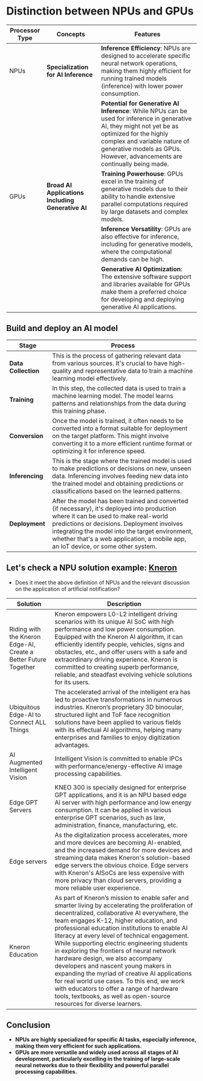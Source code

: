 # Distinction between NPUs and GPUs 

|Processor Type|Concepts|Features|
|-|-|-|
|NPUs|**Specialization for AI Inference**|**Inference Efficiency**: NPUs are designed to accelerate specific neural network operations, making them highly efficient for running trained models (inference) with lower power consumption.|
|||**Potential for Generative AI Inference**: While NPUs can be used for inference in generative AI, they might not yet be as optimized for the highly complex and variable nature of generative models as GPUs. However, advancements are continually being made.|
|GPUs|**Broad AI Applications Including Generative AI**|**Training Powerhouse**: GPUs excel in the training of generative models due to their ability to handle extensive parallel computations required by large datasets and complex models.|
|||**Inference Versatility**: GPUs are also effective for inference, including for generative models, where the computational demands can be high.|
|||**Generative AI Optimization**: The extensive software support and libraries available for GPUs make them a preferred choice for developing and deploying generative AI applications.|

## Build and deploy an AI model

|Stage|Process|
|-|-|
|**Data Collection**|This is the process of gathering relevant data from various sources. It's crucial to have high-quality and representative data to train a machine learning model effectively.|
|**Training**|In this step, the collected data is used to train a machine learning model. The model learns patterns and relationships from the data during this training phase.|
|**Conversion**|Once the model is trained, it often needs to be converted into a format suitable for deployment on the target platform. This might involve converting it to a more efficient runtime format or optimizing it for inference speed.|
|**Inferencing**|This is the stage where the trained model is used to make predictions or decisions on new, unseen data. Inferencing involves feeding new data into the trained model and obtaining predictions or classifications based on the learned patterns.|
|**Deployment**|After the model has been trained and converted (if necessary), it's deployed into production where it can be used to make real-world predictions or decisions. Deployment involves integrating the model into the target environment, whether that's a web application, a mobile app, an IoT device, or some other system.|

## Let's check a NPU solution example: [Kneron](https://www.kneron.com/en/)
* Does it meet the above definition of NPUs and the relevant discussion on the application of artificial notification?

|Solution|Description|
|-|-|
|Riding with the Kneron Edge-AI, Create a Better Future Together|Kneron empowers L0-L2 intelligent driving scenarios with its unique AI SoC with high performance and low power consumption. Equipped with the Kneron AI algorithm, it can efficiently identify people, vehicles, signs and obstacles, etc., and offer users with a safe and extraordinary driving experience. Kneron is committed to creating superb performance, reliable, and steadfast evolving vehicle solutions for its users.|
|Ubiquitous Edge-AI to Connect ALL Things|The accelerated arrival of the intelligent era has led to proactive transformations in numerous industries. Kneron’s proprietary 3D binocular, structured light and ToF face recognition solutions have been applied to various fields with its effectual AI algorithms, helping many enterprises and families to enjoy digitization advantages.|
|AI Augmented Intelligent Vision|Intelligent Vision is committed to enable IPCs with performance/energy-effective AI image processing capabilities.|
|Edge GPT Servers|KNEO 300 is specially designed for enterprise GPT applications, and it is an NPU based edge Al server with high performance and low energy consumption. It can be applied in various enterprise GPT scenarios, such as law, administration, finance, manufacturing, etc.|
|Edge servers|As the digitalization process accelerates, more and more devices are becoming AI-enabled, and the increased demand for more devices and streaming data makes Kneron's solution-based edge servers the obvious choice. Edge servers with Kneron's AISoCs are less expensive with more privacy than cloud servers, providing a more reliable user experience.|
|Kneron Education|As part of Kneron’s mission to enable safer and smarter living by accelerating the proliferation of decentralized, collaborative AI everywhere, the team engages K-12, higher education, and professional education institutions to enable AI literacy at every level of technical engagement. While supporting electric engineering students in exploring the frontiers of neural network hardware design, we also accompany developers and nascent young makers in expanding the myriad of creative AI applications for real world use cases. To this end, we work with educators to offer a range of hardware tools, textbooks, as well as open-source resources for diverse learners.|

## Conclusion

* **NPUs are highly specialized for specific AI tasks, especially inference, making them very efficient for such applications.**
* **GPUs are more versatile and widely used across all stages of AI development,  particularly excelling in the training of large-scale neural networks due to their flexibility and powerful parallel processing capabilities.**


